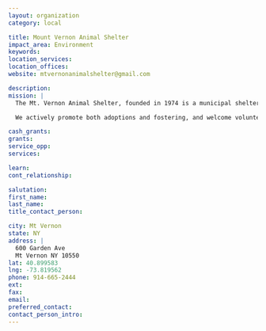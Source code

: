 ```yaml
---
layout: organization
category: local

title: Mount Vernon Animal Shelter
impact_area: Environment
keywords: 
location_services: 
location_offices: 
website: mtvernonanimalshelter@gmail.com

description: 
mission: |
  The Mt. Vernon Animal Shelter, founded in 1974 is a municipal shelter that serves as a safe haven for thousands of domestic animals who are lost, abandoned, neglected, unwanted or in distress. We are a small shelter, but our caring staff and volunteers work tirelessly to improve the lives of resident animals and those within the city of Mt. Vernon.

  We actively promote both adoptions and fostering, and welcome volunteers.

cash_grants: 
grants: 
service_opp: 
services: 

learn: 
cont_relationship: 

salutation: 
first_name: 
last_name: 
title_contact_person: 

city: Mt Vernon
state: NY
address: |
  600 Garden Ave  
  Mt Vernon NY 10550
lat: 40.899583
lng: -73.819562
phone: 914-665-2444
ext: 
fax: 
email: 
preferred_contact: 
contact_person_intro: 
---
```

